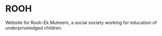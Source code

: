 # ROOH
Website for Rooh-Ek Muheem, a social society working for education of underpriveledged children.
